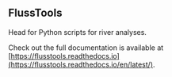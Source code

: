 ## FlussTools

Head for Python scripts for river analyses.

Check out the full documentation is available at [https://flusstools.readthedocs.io](https://flusstools.readthedocs.io/en/latest/).
